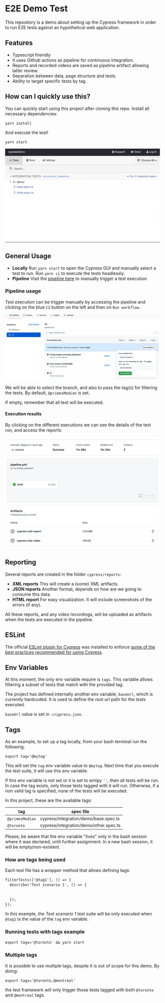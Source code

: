 # E2E Demo Test

This repository is a demo about setting up the Cypress framework in order to run E2E tests against an hypothetical web application.

## Features
- Typescript friendly
- It uses Github actions as pipeline for continuous integration.
- Reports and recorded videos are saved as pipeline artifact allowing latter review.
- Separation between data, page structure and tests.
- Ability to target specific tests by tag.

## How can I quickly use this?
You can quickly start using this project after cloning this repo. Install all necessary dependencies:

```
yarn install
```

And execute the test!

```
yarn start
```
![Cypress GUI](./documentation/cypress-gui.png)
## General Usage

- **Locally**
    Run `yarn start` to open the Cypress GUI and manually select a test to run.
    Run `yarn ci` to execute the tests headlessly.
- **Pipeline**
    Visit the [pipeline here](https://github.com/caragpe/cypressDemo/actions) to manually trigger a test execution

### Pipeline usage

Test execution can be trigger manually by accessing the pipeline and clicking on the blue `CI` button on the left and then on `Run workflow`.

![Github actions](./documentation/github-actions.png)

We will be able to select the branch, and also to pass the tag(s) for filtering the tests. By default, `@primesMedian` is set.

If empty, remember that all test will be executed.

#### Execution results

By clicking on the different executions we can see the details of the test run, and access the reports:

![Pipeline artifacst](./documentation/pipeline-artifacts.png)
## Reporting

Several reports are created in the folder `cypress/reports`:

- **XML reports**
This will create a (some) XML artifacts.
- **JSON reports**
Another format, depends on how are we going to consume this data.
- **HTML report**
For easy visualization. It will include screenshots of the errors (if any).


All these reports, and any video recordings, will be uploaded as artifacts when the tests are executed in the pipeline.

## ESLint
The official [ESLint plugin for Cypress](https://github.com/cypress-io/eslint-plugin-cypress) was installed to enforce [some of the best practices recommended for using Cypress](https://on.cypress.io/best-practices).

## Env Variables

At this moment, the only env variable require is `tags`. This variable allows filtering a subset of tests that match with the provided tag.

The project has defined internally another env variable, `baseUrl`, which is currently hardcoded. It is used to define the root url path for the tests executed.

`baseUrl` value is set in `~/cypress.json`.


## Tags

As an example, to set up a tag locally, from your bash terminal run the following:

```
export tag='@mytag'
```

This will set the `tag` env variable value to `@mytag`. Next time that you execute the test suite, it will use this env variable.

If this env variable is not set or it is set to emtpy `''`, then all tests will be run. In case the tag exists, only those tests tagged with it will run. Otherwise, if a non valid tag is specified, none of the tests will be executed.

In this project, these are the available tags:

| tag | spec file |
|---|---|
| `@primesMedian` | cypress/integration/demo/base.spec.ts |
| `@toronto` | cypress/integration/demo/other.spec.ts |

Please, be aware that the env variable "lives" only in the bash session where it was declared, until further assignment. In a new bash session, it will be empty/non-existent.

### How are tags being used

Each test file has a _wrapper_ method that allows defining tags:

```
filterTests(['@tag1'], () => {
  describe('Test scenario 1', () => {


  });
});
```

In this example, the _Test scenario 1_ test suite will be only executed when `@tag1` is the value of the `tag` env variable.

### Running tests with tags example

```
export tags='@toronto' && yarn start
```

### Multiple tags

It is possible to use multiple tags, despite it is out of scope for this demo. By doing:

```
export tags='@toronto,@montreal'
```

the test framework will only trigger those tests tagged with both `@toronto` and `@montreal` tags.

